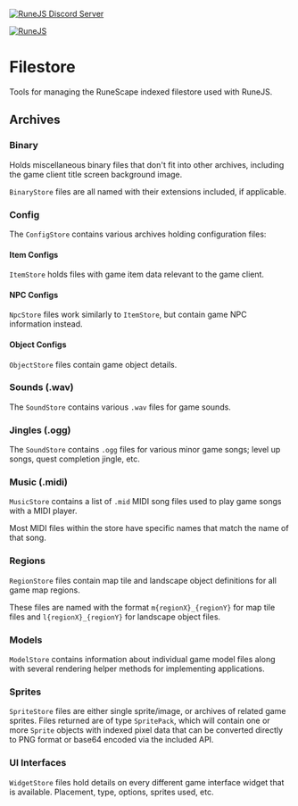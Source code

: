 [![RuneJS Discord Server](https://img.shields.io/discord/678751302297059336?label=RuneJS%20Discord&logo=discord)](https://discord.gg/5P74nSh)

[![RuneJS](https://i.imgur.com/QSXNzwC.png)](https://github.com/runejs/)

# Filestore

Tools for managing the RuneScape indexed filestore used with RuneJS.

## Archives

### Binary

Holds miscellaneous binary files that don't fit into other archives, including the game client title screen background image.

`BinaryStore` files are all named with their extensions included, if applicable.

### Config

The `ConfigStore` contains various archives holding configuration files:

#### Item Configs

`ItemStore` holds files with game item data relevant to the game client.

#### NPC Configs

`NpcStore` files work similarly to `ItemStore`, but contain game NPC information instead.

#### Object Configs

`ObjectStore` files contain game object details. 

### Sounds (.wav)

The `SoundStore` contains various `.wav` files for game sounds.

### Jingles (.ogg)

The `SoundStore` contains `.ogg` files for various minor game songs; level up songs, quest completion jingle, etc.

### Music (.midi)

`MusicStore` contains a list of `.mid` MIDI song files used to play game songs with a MIDI player.

Most MIDI files within the store have specific names that match the name of that song.

### Regions

`RegionStore` files contain map tile and landscape object definitions for all game map regions.

These files are named with the format `m{regionX}_{regionY}` for map tile files and `l{regionX}_{regionY}` for landscape object files.

### Models

`ModelStore` contains information about individual game model files along with several rendering helper methods for implementing applications.

### Sprites

`SpriteStore` files are either single sprite/image, or archives of related game sprites. Files returned are of type `SpritePack`, which will contain one or more `Sprite` objects with indexed pixel data that can be converted directly to PNG format or base64 encoded via the included API.

### UI Interfaces

`WidgetStore` files hold details on every different game interface widget that is available. Placement, type, options, sprites used, etc.
